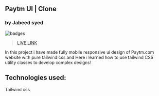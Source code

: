 
## Paytm UI | Clone
### by Jabeed syed

![badges](https://img.shields.io/badge/Shopify.com-tailwindcss-brightgreen)

> [LIVE LINK](https://paytmkaro.netlify.app/)


In this project i have made fully mobile responsive ui design of Paytm.com website with pure tailwind css  and Here i learned how to use tailwind CSS utility classes to develop complex designs!

## Technologies used:<br>
Tailwind css


